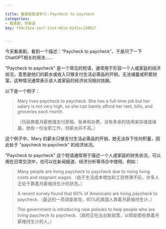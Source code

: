 ```yaml
---

title: 看美剧英语学习：Paycheck to paycheck
categories:
- 看美剧，学英语
key: f49c35ea-1ac7-11ed-861d-0242ac120027


---
```


今天看美剧，看到一个描述：“Paycheck to paycheck”。于是问了一下 ChatGPT相关的用法……

"Paycheck to paycheck" 是一个常见的短语，通常用于形容一个人或家庭的经济状况，意思是他们的薪水或收入只够支付生活必需品的开销，无法储蓄或积累财富。这种情况通常表示该人或家庭的经济状况相对拮据。

以下是一个例子：

> Mary lives paycheck to paycheck. She has a full-time job but her salary is not very high, so she can barely afford her rent, bills, and groceries each month.
>
>（玛丽靠着月薪勉强支付房租、账单和杂费，没有多余的钱用来存储或储蓄。她有一份全职工作，但薪水并不高。）

这个例子中，Mary 的薪水只够支付生活必需品的开销，她无法存下任何积蓄，因此处于 "paycheck to paycheck" 的经济状况。

"Paycheck to paycheck" 这个短语通常用于描述一个人或家庭的财务状况，可以用在日常交流中，也可以在新闻报道、经济分析等场合中使用。例如：

> Many people are living paycheck to paycheck due to rising living costs and stagnant wages.（由于生活成本增加和工资停滞不前，许多人正处于靠着月薪维持生计的状态。）
>
> A recent survey found that 60% of Americans are living paycheck to paycheck.（最近的一项调查发现，60%的美国人靠着月薪维持生计。）
>
> The government is introducing new policies to help people who are living paycheck to paycheck.（政府正在出台新政策，以帮助那些靠着月薪维持生计的人。）